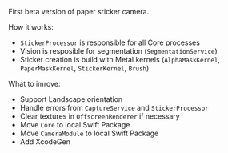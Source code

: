 First beta version of paper sricker camera. 

How it works:
- `StickerProcessor` is responsible for all Core processes 
- Vision is resposible for segmentation (`SegmentationService`)
- Sticker creation is build with Metal kernels (`AlphaMaskKernel`, `PaperMaskKernel`, `StickerKernel`, `Brush`)

What to imrove:
- Support Landscape orientation
- Handle errors from `CaptureService` and `StickerProcessor`
- Clear textures in `OffscreenRenderer` if necessary
- Move `Core` to local Swift Package
- Move `CameraModule` to local Swift Package
- Add XcodeGen
